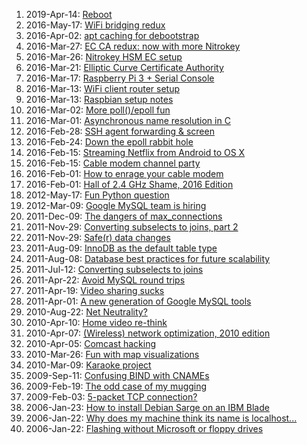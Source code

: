 <!--# set var="class" value="index" -->

<!--# include file="include/top.html" -->

1. 2019-Apr-14: [Reboot](2019-04-14-reboot.html)
1. 2016-May-17: [WiFi bridging redux](2016-05-17-wifi-bridging-redux.html)
1. 2016-Apr-02: [apt caching for debootstrap](2016-04-02-apt-caching-for-debootstrap.html)
1. 2016-Mar-27: [EC CA redux: now with more Nitrokey](2016-03-27-ec-ca-redux-now-with-more-nitrokey.html)
1. 2016-Mar-26: [Nitrokey HSM EC setup](2016-03-26-nitrokey-hsm-ec-setup.html)
1. 2016-Mar-21: [Elliptic Curve Certificate Authority](2016-03-21-elliptic-curve-certificate-authority.html)
1. 2016-Mar-17: [Raspberry Pi 3 + Serial Console](2016-03-17-raspberry-pi-3-serial-console.html)
1. 2016-Mar-13: [WiFi client router setup](2016-03-13-wifi-client-router-setup.html)
1. 2016-Mar-13: [Raspbian setup notes](2016-03-13-raspbian-setup-notes.html)
1. 2016-Mar-02: [More poll()/epoll fun](2016-03-02-more_poll_epoll_fun.html)
1. 2016-Mar-01: [Asynchronous name resolution in C](2016-03-01-asynchronous-name-resolution-in-c.html)
1. 2016-Feb-28: [SSH agent forwarding & screen](2016-02-28-ssh-agent-forwarding-screen.html)
1. 2016-Feb-24: [Down the epoll rabbit hole](2016-02-24-down_the_epoll_rabbit_hole.html)
1. 2016-Feb-15: [Streaming Netflix from Android to OS X](2016-02-15-streaming-netflix-from-android-to-os-x.html)
1. 2016-Feb-15: [Cable modem channel party](2016-02-15-cable-modem-channel-party.html)
1. 2016-Feb-01: [How to enrage your cable modem](2016-02-01-how-to-enrage-your-cable-modem.html)
1. 2016-Feb-01: [Hall of 2.4 GHz Shame, 2016 Edition](2016-02-01-hall-of-2-4-ghz-shame-2016-edition.html)
1. 2012-May-17: [Fun Python question](2012-05-17-fun-python-question.html)
1. 2012-Mar-09: [Google MySQL team is hiring](2012-03-09-google-mysql-team-is-hiring.html)
1. 2011-Dec-09: [The dangers of max_connections](2011-12-09-the-dangers-of-max-connections.html)
1. 2011-Nov-29: [Converting subselects to joins, part 2](2011-11-29-converting-subselects-to-joins-part-2.html)
1. 2011-Nov-29: [Safe(r) data changes](2011-11-29-safer-data-changes.html)
1. 2011-Aug-09: [InnoDB as the default table type](2011-08-09-innodb-as-the-default-table-type.html)
1. 2011-Aug-08: [Database best practices for future scalability](2011-08-08-database-best-practices-for-future-scalability.html)
1. 2011-Jul-12: [Converting subselects to joins](2011-07-12-converting-subselects-to-joins.html)
1. 2011-Apr-22: [Avoid MySQL round trips](2011-04-22-avoid-mysql-round-trips.html)
1. 2011-Apr-19: [Video sharing sucks](2011-04-19-video-sharing-sucks.html)
1. 2011-Apr-01: [A new generation of Google MySQL tools](2011-04-01-a-new-generation-of-google-mysql-tools.html)
1. 2010-Aug-22: [Net Neutrality?](2010-08-22-net-neutrality.html)
1. 2010-Apr-10: [Home video re-think](2010-04-10-home-video-rethink.html)
1. 2010-Apr-07: [(Wireless) network optimization, 2010 edition](2010-04-07-wireless-network-optimization-2010-edition.html)
1. 2010-Apr-05: [Comcast hacking](2010-04-05-comcast-hacking.html)
1. 2010-Mar-26: [Fun with map visualizations](2010-03-26-fun-with-map-visualizations.html)
1. 2010-Mar-09: [Karaoke project](2010-03-09-karaoke-project.html)
1. 2009-Sep-11: [Confusing BIND with CNAMEs](2009-09-11-confusing-bind-with-cnames.html)
1. 2009-Feb-19: [The odd case of my mugging](2019-02-19-the-odd-case-of-my-mugging.html)
1. 2009-Feb-03: [5-packet TCP connection?](2009-02-03-5-packet-tcp-connection.html)
1. 2006-Jan-23: [How to install Debian Sarge on an IBM Blade](2006-01-23-how-to-install-debian-sarge-on-an-ibm-blade.html)
1. 2006-Jan-22: [Why does my machine think its name is localhost...](2006-01-22-why-does-my-machine-think-its-name-is-localhost-even-though-i-changed-it.html)
1. 2006-Jan-22: [Flashing without Microsoft or floppy drives](2006-01-22-flashing-without-microsoft-or-floppy-drives.html)

<!--# include file="include/bottom.html" -->
